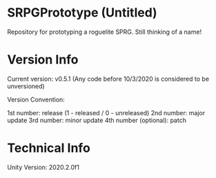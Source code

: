 # SRPGPrototype (Untitled)
Repository for prototyping a roguelite SPRG. Still thinking of a name!

# Version Info

Current version: v0.5.1 (Any code before 10/3/2020 is considered to be unversioned)

Version Convention:

1st number: release (1 - released / 0 - unreleased)
2nd number: major update
3rd number: minor update
4th number (optional): patch

# Technical Info
Unity Version: 2020.2.0f1
